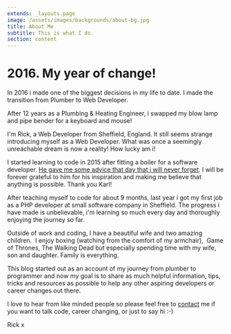 ```yaml
---
extends: _layouts.page
image: /assets/images/backgrounds/about-bg.jpg
title: About Me
subtitle: This is what I do. 
section: content
---
```


# 2016. My year of change!

In 2016 i made one of the biggest decisions in my life to date. I made the transition from Plumber to Web Developer.

After 12 years as a Plumbing &amp; Heating Engineer, i swapped my blow lamp and pipe bender for a keyboard and mouse!

I'm Rick, a Web Developer from Sheffield, England. It still seems strange introducing myself as a Web Developer. What was once a seemingly unreachable dream is now a reality! How lucky am i!

I started learning to code in 2015 after fitting a boiler for a software developer. <a href="http://rickwest.co.uk/why-programming">He gave me some advice that day that i will never forget</a>. I will be forever grateful to him for his inspiration and making me believe that anything is possible. Thank you Karl!

After teaching myself to code for about 9 months, last year i got my first job as a PHP developer at small software company in Sheffield. The progress i have made is unbelievable, i'm learning so much every day and thoroughly enjoying the journey so far.

Outside of work and coding, I have a beautiful wife and two amazing children.  I enjoy boxing (watching from the comfort of my armchair),  Game of Thrones, The Walking Dead but especially spending time with my wife, son and daughter. Family is everything.

This blog started out as an account of my journey from plumber to programmer and now my goal is to share as much helpful information, tips, tricks and resources as possible to help any other aspiring developers or career changes out there.

I love to hear from like minded people so please feel free to <a href="http://rickwest.co.uk/contact">contact</a> me if you want to talk code, career changing, or just to say hi :-)

Rick x
